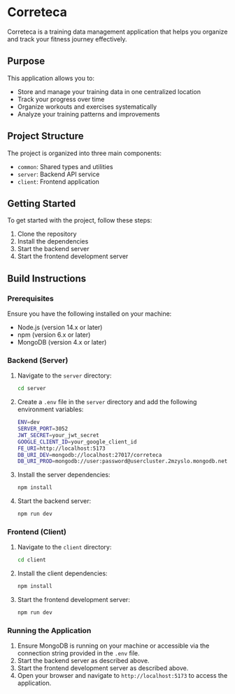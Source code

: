 # Correteca

Correteca is a training data management application that helps you organize and track your fitness journey effectively.

## Purpose

This application allows you to:

- Store and manage your training data in one centralized location
- Track your progress over time
- Organize workouts and exercises systematically
- Analyze your training patterns and improvements

## Project Structure

The project is organized into three main components:

- `common`: Shared types and utilities
- `server`: Backend API service
- `client`: Frontend application

## Getting Started

To get started with the project, follow these steps:

1. Clone the repository
2. Install the dependencies
3. Start the backend server
4. Start the frontend development server

## Build Instructions

### Prerequisites

Ensure you have the following installed on your machine:

- Node.js (version 14.x or later)
- npm (version 6.x or later)
- MongoDB (version 4.x or later)

### Backend (Server)

1. Navigate to the `server` directory:

   ```sh
   cd server
   ```

2. Create a `.env` file in the `server` directory and add the following environment variables:

   ```sh
   ENV=dev
   SERVER_PORT=3052
   JWT_SECRET=your_jwt_secret
   GOOGLE_CLIENT_ID=your_google_client_id
   FE_URI=http://localhost:5173
   DB_URI_DEV=mongodb://localhost:27017/correteca
   DB_URI_PROD=mongodb://user:password@usercluster.2mzyslo.mongodb.net/correteca
   ```

3. Install the server dependencies:

   ```sh
   npm install
   ```

4. Start the backend server:
   ```sh
   npm run dev
   ```

### Frontend (Client)

1. Navigate to the `client` directory:

   ```sh
   cd client
   ```

2. Install the client dependencies:

   ```sh
   npm install
   ```

3. Start the frontend development server:
   ```sh
   npm run dev
   ```

### Running the Application

1. Ensure MongoDB is running on your machine or accessible via the connection string provided in the `.env` file.
2. Start the backend server as described above.
3. Start the frontend development server as described above.
4. Open your browser and navigate to `http://localhost:5173` to access the application.
